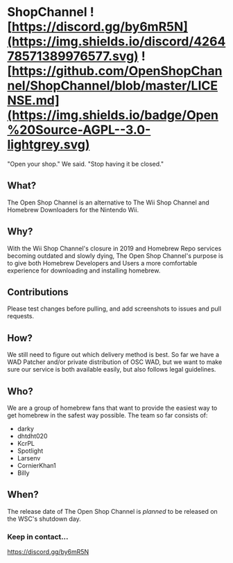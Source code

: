 # ShopChannel ![https://discord.gg/by6mR5N](https://img.shields.io/discord/426478571389976577.svg) ![https://github.com/OpenShopChannel/ShopChannel/blob/master/LICENSE.md](https://img.shields.io/badge/Open%20Source-AGPL--3.0-lightgrey.svg)
"Open your shop." We said. "Stop having it be closed."

## What?
The Open Shop Channel is an alternative to The Wii Shop Channel and Homebrew Downloaders for the Nintendo Wii.

## Why?
With the Wii Shop Channel's closure in 2019 and Homebrew Repo services becoming outdated and slowly dying, The Open Shop Channel's purpose is to give both Homebrew Developers and Users a more comfortable experience for downloading and installing homebrew.

## Contributions
Please test changes before pulling, and add screenshots to issues and pull requests.

## How?
We still need to figure out which delivery method is best. So far we have a WAD Patcher and/or private distribution of OSC WAD, but we want to make sure our service is both available easily, but also follows legal guidelines.

## Who?
We are a group of homebrew fans that want to provide the easiest way to get homebrew in the safest way possible.
The team so far consists of:
- darky
- dhtdht020
- KcrPL
- Spotlight
- Larsenv
- CornierKhan1
- Billy

## When?
The release date of The Open Shop Channel is *planned* to be released on the WSC's shutdown day.

### Keep in contact...
https://discord.gg/by6mR5N
